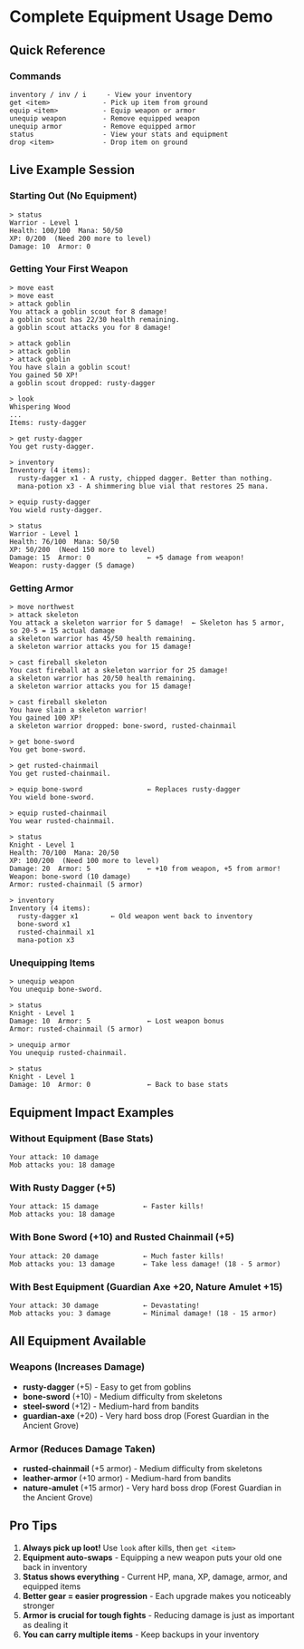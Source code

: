 # Complete Equipment Usage Demo

## Quick Reference

### Commands
```
inventory / inv / i     - View your inventory
get <item>             - Pick up item from ground
equip <item>           - Equip weapon or armor
unequip weapon         - Remove equipped weapon
unequip armor          - Remove equipped armor
status                 - View your stats and equipment
drop <item>            - Drop item on ground
```

## Live Example Session

### Starting Out (No Equipment)
```
> status
Warrior - Level 1
Health: 100/100  Mana: 50/50
XP: 0/200  (Need 200 more to level)
Damage: 10  Armor: 0
```

### Getting Your First Weapon
```
> move east
> move east
> attack goblin
You attack a goblin scout for 8 damage!
a goblin scout has 22/30 health remaining.
a goblin scout attacks you for 8 damage!

> attack goblin
> attack goblin
> attack goblin
You have slain a goblin scout!
You gained 50 XP!
a goblin scout dropped: rusty-dagger

> look
Whispering Wood
...
Items: rusty-dagger

> get rusty-dagger
You get rusty-dagger.

> inventory
Inventory (4 items):
  rusty-dagger x1 - A rusty, chipped dagger. Better than nothing.
  mana-potion x3 - A shimmering blue vial that restores 25 mana.

> equip rusty-dagger
You wield rusty-dagger.

> status
Warrior - Level 1
Health: 76/100  Mana: 50/50
XP: 50/200  (Need 150 more to level)
Damage: 15  Armor: 0              ← +5 damage from weapon!
Weapon: rusty-dagger (5 damage)
```

### Getting Armor
```
> move northwest
> attack skeleton
You attack a skeleton warrior for 5 damage!  ← Skeleton has 5 armor, so 20-5 = 15 actual damage
a skeleton warrior has 45/50 health remaining.
a skeleton warrior attacks you for 15 damage!

> cast fireball skeleton
You cast fireball at a skeleton warrior for 25 damage!
a skeleton warrior has 20/50 health remaining.
a skeleton warrior attacks you for 15 damage!

> cast fireball skeleton
You have slain a skeleton warrior!
You gained 100 XP!
a skeleton warrior dropped: bone-sword, rusted-chainmail

> get bone-sword
You get bone-sword.

> get rusted-chainmail
You get rusted-chainmail.

> equip bone-sword                ← Replaces rusty-dagger
You wield bone-sword.

> equip rusted-chainmail
You wear rusted-chainmail.

> status
Knight - Level 1
Health: 70/100  Mana: 20/50
XP: 100/200  (Need 100 more to level)
Damage: 20  Armor: 5              ← +10 from weapon, +5 from armor!
Weapon: bone-sword (10 damage)
Armor: rusted-chainmail (5 armor)

> inventory
Inventory (4 items):
  rusty-dagger x1        ← Old weapon went back to inventory
  bone-sword x1
  rusted-chainmail x1
  mana-potion x3
```

### Unequipping Items
```
> unequip weapon
You unequip bone-sword.

> status
Knight - Level 1
Damage: 10  Armor: 5              ← Lost weapon bonus
Armor: rusted-chainmail (5 armor)

> unequip armor
You unequip rusted-chainmail.

> status
Knight - Level 1
Damage: 10  Armor: 0              ← Back to base stats
```

## Equipment Impact Examples

### Without Equipment (Base Stats)
```
Your attack: 10 damage
Mob attacks you: 18 damage
```

### With Rusty Dagger (+5)
```
Your attack: 15 damage           ← Faster kills!
Mob attacks you: 18 damage
```

### With Bone Sword (+10) and Rusted Chainmail (+5)
```
Your attack: 20 damage           ← Much faster kills!
Mob attacks you: 13 damage       ← Take less damage! (18 - 5 armor)
```

### With Best Equipment (Guardian Axe +20, Nature Amulet +15)
```
Your attack: 30 damage           ← Devastating!
Mob attacks you: 3 damage        ← Minimal damage! (18 - 15 armor)
```

## All Equipment Available

### Weapons (Increases Damage)
- **rusty-dagger** (+5) - Easy to get from goblins
- **bone-sword** (+10) - Medium difficulty from skeletons  
- **steel-sword** (+12) - Medium-hard from bandits
- **guardian-axe** (+20) - Very hard boss drop (Forest Guardian in the Ancient Grove)

### Armor (Reduces Damage Taken)
- **rusted-chainmail** (+5 armor) - Medium difficulty from skeletons
- **leather-armor** (+10 armor) - Medium-hard from bandits
- **nature-amulet** (+15 armor) - Very hard boss drop (Forest Guardian in the Ancient Grove)

## Pro Tips

1. **Always pick up loot!** Use `look` after kills, then `get <item>`
2. **Equipment auto-swaps** - Equipping a new weapon puts your old one back in inventory
3. **Status shows everything** - Current HP, mana, XP, damage, armor, and equipped items
4. **Better gear = easier progression** - Each upgrade makes you noticeably stronger
5. **Armor is crucial for tough fights** - Reducing damage is just as important as dealing it
6. **You can carry multiple items** - Keep backups in your inventory

